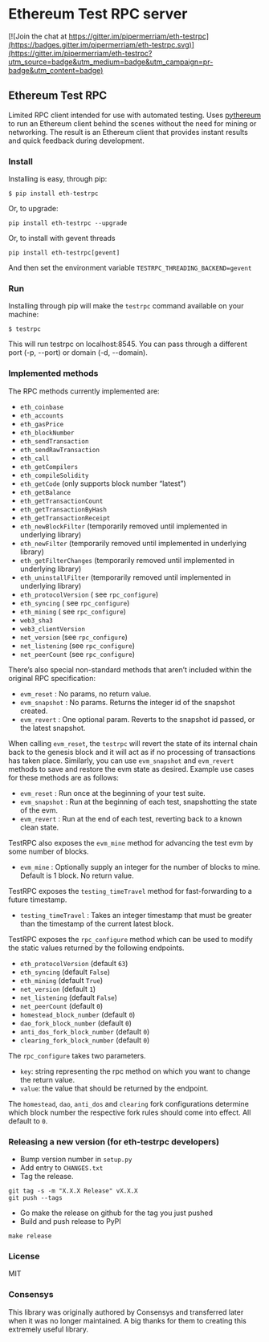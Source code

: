 # Ethereum Test RPC server

[![Join the chat at https://gitter.im/pipermerriam/eth-testrpc](https://badges.gitter.im/pipermerriam/eth-testrpc.svg)](https://gitter.im/pipermerriam/eth-testrpc?utm_source=badge&utm_medium=badge&utm_campaign=pr-badge&utm_content=badge)

## Ethereum Test RPC

Limited RPC client intended for use with automated testing. Uses
[pythereum](https://github.com/ethereum/pyethereum) to run an Ethereum client
behind the scenes without the need for mining or networking. The result is an
Ethereum client that provides instant results and quick feedback during
development.

### Install

Installing is easy, through pip:

```
$ pip install eth-testrpc
```

Or, to upgrade:

```
pip install eth-testrpc --upgrade
```

Or, to install with gevent threads

```
pip install eth-testrpc[gevent]
```

And then set the environment variable `TESTRPC_THREADING_BACKEND=gevent`

### Run

Installing through pip will make the `testrpc` command available on your machine:

```
$ testrpc
```

This will run testrpc on localhost:8545. You can pass through a different port (-p, --port) or domain (-d, --domain).

### Implemented methods

The RPC methods currently implemented are:

* `eth_coinbase`
* `eth_accounts`
* `eth_gasPrice`
* `eth_blockNumber`
* `eth_sendTransaction`
* `eth_sendRawTransaction`
* `eth_call`
* `eth_getCompilers`
* `eth_compileSolidity`
* `eth_getCode` (only supports block number “latest”)
* `eth_getBalance`
* `eth_getTransactionCount`
* `eth_getTransactionByHash`
* `eth_getTransactionReceipt`
* `eth_newBlockFilter`  (temporarily removed until implemented in underlying library)
* `eth_newFilter`  (temporarily removed until implemented in underlying library)
* `eth_getFilterChanges`  (temporarily removed until implemented in underlying library)
* `eth_uninstallFilter`  (temporarily removed until implemented in underlying library)
* `eth_protocolVersion` ( see `rpc_configure`)
* `eth_syncing` ( see `rpc_configure`)
* `eth_mining` ( see `rpc_configure`)
* `web3_sha3`
* `web3_clientVersion`
* `net_version` (see `rpc_configure`)
* `net_listening` (see `rpc_configure`)
* `net_peerCount` (see `rpc_configure`)

There’s also special non-standard methods that aren’t included within the original RPC specification:

* `evm_reset` : No params, no return value.
* `evm_snapshot` : No params. Returns the integer id of the snapshot created.
* `evm_revert` : One optional param. Reverts to the snapshot id passed, or the latest snapshot.

When calling `evm_reset`, the `testrpc` will revert the state of its internal
chain back to the genesis block and it will act as if no processing of
transactions has taken place. Similarly, you can use `evm_snapshot` and
`evm_revert` methods to save and restore the evm state as desired. Example use
cases for these methods are as follows:

* `evm_reset` : Run once at the beginning of your test suite.
* `evm_snapshot` : Run at the beginning of each test, snapshotting the state of the evm.
* `evm_revert` : Run at the end of each test, reverting back to a known clean state.

TestRPC also exposes the `evm_mine` method for advancing the test evm by some
number of blocks.

* `evm_mine` : Optionally supply an integer for the number of blocks to mine.  Default is 1 block. No return value.

TestRPC exposes the `testing_timeTravel` method for fast-forwarding to a future timestamp.

* `testing_timeTravel` : Takes an integer timestamp that must be greater than the timestamp of the current latest block.

TestRPC exposes the `rpc_configure` method which can be used to modify the
static values returned by the following endpoints.

* `eth_protocolVersion` (default `63`)
* `eth_syncing` (default `False`)
* `eth_mining` (default `True`)
* `net_version` (default `1`)
* `net_listening` (default `False`)
* `net_peerCount` (default `0`)
* `homestead_block_number` (default `0`)
* `dao_fork_block_number` (default `0`)
* `anti_dos_fork_block_number` (default `0`)
* `clearing_fork_block_number` (default `0`)

The `rpc_configure` takes two parameters.

* `key`: string representing the rpc method on which you want to change the return value.
* `value`: the value that should be returned by the endpoint.

The `homestead`, `dao`, `anti_dos` and `clearing` fork configurations determine
which block number the respective fork rules should come into effect.  All
default to `0`.


### Releasing a new version (for eth-testrpc developers)


* Bump version number in `setup.py`
* Add entry to `CHANGES.txt`
* Tag the release.

```
git tag -s -m "X.X.X Release" vX.X.X
git push --tags
```

* Go make the release on github for the tag you just pushed
* Build and push release to PyPI

```
make release
```


### License

MIT


### Consensys

This library was originally authored by Consensys and transferred later when it
was no longer maintained.  A big thanks for them to creating this extremely
useful library.
